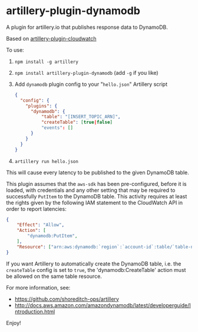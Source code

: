 # artillery-plugin-dynamodb
A plugin for artillery.io that publishes response data to DynamoDB.

Based on [artillery-plugin-cloudwatch](https://github.com/Nordstrom/artillery-plugin-cloudwatch)

To use:

1. `npm install -g artillery`
2. `npm install artillery-plugin-dynamodb` (add `-g` if you like)
3. Add `dynamodb` plugin config to your "`hello.json`" Artillery script

    ```json
    {
      "config": {
        "plugins": {
          "dynamodb": {
              "table": "[INSERT_TOPIC_ARN]",
              "createTable": [true|false]
              "events": []
          }
        }
      }
    }
    ```

4. `artillery run hello.json`

This will cause every latency to be published to the given DynamoDB table.

This plugin assumes that the `aws-sdk` has been pre-configured, before it is loaded, with credentials and any other
setting that may be required to successfully `PutItem` to the DynamoDB table.  This activity
requires at least the rights given by the following IAM statement to the CloudWatch API in order to report latencies:

```json
{
    "Effect": "Allow",
    "Action": [
        "dynamodb:PutItem",
    ],
    "Resource": ["arn:aws:dynamodb:`region`:`account-id`:table/`table-name`"]
}
```

If you want Artillery to automatically create the DynamoDB table, i.e. the `createTable` config is set to `true`, the 'dynamodb:CreateTable' action must be allowed on the same table resource.

For more information, see:

* https://github.com/shoreditch-ops/artillery
* http://docs.aws.amazon.com/amazondynamodb/latest/developerguide/Introduction.html

Enjoy!
